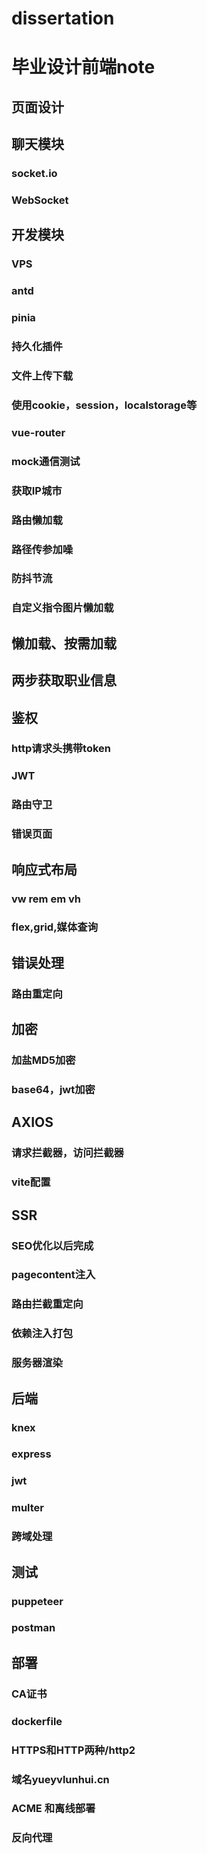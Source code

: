 # dissertation

# 毕业设计前端note

## 页面设计

## 聊天模块

### socket.io

### WebSocket

## 开发模块

### VPS

### antd

### pinia

### 持久化插件

### 文件上传下载

### 使用cookie，session，localstorage等

### vue-router

### mock通信测试

### 获取IP城市

### 路由懒加载

### 路径传参加噪

### 防抖节流

### 自定义指令图片懒加载

## 懒加载、按需加载

## 两步获取职业信息

## 鉴权

### http请求头携带token

### JWT

### 路由守卫

### 错误页面

## 响应式布局

### vw rem em vh

### flex,grid,媒体查询

## 错误处理

### 路由重定向

## 加密

### 加盐MD5加密

### base64，jwt加密

## AXIOS

### 请求拦截器，访问拦截器

### vite配置

## SSR

### SEO优化以后完成

### pagecontent注入

### 路由拦截重定向

### 依赖注入打包

### 服务器渲染

## 后端

### knex

### express

### jwt

### multer

### 跨域处理

## 测试

### puppeteer

### postman

## 部署

### CA证书

### dockerfile

### HTTPS和HTTP两种/http2

### 域名yueyvlunhui.cn

### ACME 和离线部署

### 反向代理
